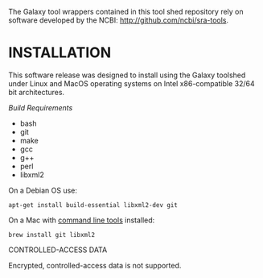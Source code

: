 The Galaxy tool wrappers contained in this tool shed repository rely on software developed by
the NCBI: http://github.com/ncbi/sra-tools.

# INSTALLATION

This software release was designed to install using the Galaxy toolshed under Linux and MacOS operating systems on Intel x86-compatible 32/64 bit architectures.

*Build Requirements*

- bash
- git
- make
- gcc
- g++
- perl
- libxml2

On a Debian OS use:

    apt-get install build-essential libxml2-dev git

On a Mac with [command line tools](https://developer.apple.com/downloads/index.action) installed:

    brew install git libxml2

CONTROLLED-ACCESS DATA

Encrypted, controlled-access data is not supported.
